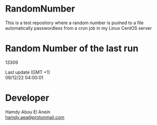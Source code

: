 # RandomNumber    
This is a test repository where a random number is pushed to a file automatically passwordless from a cron job in my Linux CentOS server    
# Random Number of the last run   
13309
      
Last update (GMT +1)    
09/12/22 04:00:01
# Developer    
Hamdy Abou El Anein   
hamdy.aea@protonmail.com
